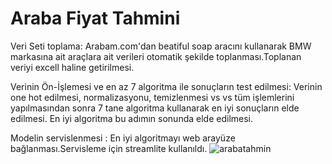 # Araba Fiyat Tahmini
Veri Seti toplama: Arabam.com'dan beatiful soap aracını kullanarak BMW markasına ait araçlara ait verileri otomatik şekilde toplanması.Toplanan veriyi excell haline getirilmesi.

Verinin Ön-İşlemesi ve en az 7 algoritma ile sonuçların test edilmesi:  Verinin one hot edilmesi, normalizasyonu, temizlenmesi vs vs tüm işlemlerini yapılmasından sonra 
7 tane algoritma kullanarak en iyi sonuçların elde edilmesi. En iyi algoritma bu adımın sonunda elde edilmesi.

Modelin servislenmesi : En iyi algoritmayı web arayüze bağlanması.Servisleme için  streamlite kullanıldı.
![arabatahmin](https://github.com/semihgullboy/Araba-Fiyat-Tahmini/assets/114232816/c62fc63a-8551-4c4d-a619-9c35265df804)

